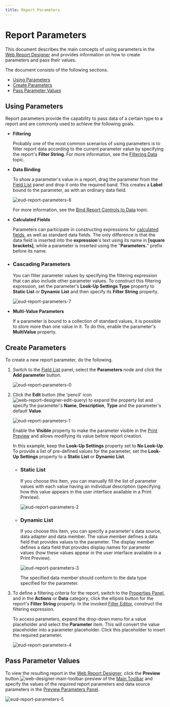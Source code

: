 ```yaml
---
title: Report Parameters
---
```

# Report Parameters
This document describes the main concepts of using parameters in the [Web Report Designer](../../../../../interface-elements-for-web/articles/report-designer.md) and provides information on how to create parameters and pass their values.

The document consists of the following sections.
* [Using Parameters](#overview)
* [Create Parameters](#create)
* [Pass Parameter Values](#result)

## <a name="overview"/>Using Parameters
Report parameters provide the capability to pass data of a certain type to a report and are commonly used to achieve the following goals.
* **Filtering**
	
	Probably one of the most common scenarios of using parameters is to filter report data according to the current parameter value by specifying the report's **Filter String**. For more information, see the [Filtering Data](../../../../../interface-elements-for-web/articles/report-designer/creating-reports/shaping-data/filtering-data.md) topic.
* **Data Binding**
	
	To show a parameter's value in a report, drag the parameter from the [Field List](../../../../../interface-elements-for-web/articles/report-designer/interface-elements/field-list.md) panel and drop it onto the required band. This creates a **Label** bound to the parameter, as with an ordinary data field.
	
	![eud-report-parameters-6](../../../../images/Img119472.png)
	
	For more information, see the [Bind Report Controls to Data](../../../../../interface-elements-for-web/articles/report-designer/creating-reports/providing-data/bind-report-controls-to-data.md) topic.
* **Calculated Fields**
	
	Parameters can participate in constructing expressions for [calculated fields](../../../../../interface-elements-for-web/articles/report-designer/creating-reports/providing-data/calculated-fields.md), as well as standard data fields. The only difference is that the data field is inserted into the **expression**'s text using its name in **[**square brackets**]**, while a parameter is inserted using the "**Parameters.**" prefix before its name.
* ### Cascading Parameters
	
	You can filter parameter values by specifying the filtering expression that can also include other parameter values. To construct this filtering expression, set the parameter's  **Look-Up Settings Type** property to **Static List** or **Dynamic List** and then specify its **Filter String** property.
	
	![eud-report-parameters-7](../../../../images/Img119475.png)
* **Multi-Value Parameters**
	
	If a parameter is bound to a collection of standard values, it is possible to store more than one value in it. To do this, enable the parameter's **MultiValue** property.

## <a name="create"/>Create Parameters
To create a new report parameter, do the following.
1. Switch to the [Field List](../../../../../interface-elements-for-web/articles/report-designer/interface-elements/field-list.md) panel, select the **Parameters** node and click the **Add parameter** button.
	
	![eud-report-parameters-0](../../../../images/Img119468.png)
2. Click the **Edit** button (the 'pencil' icon ![web-report-designer-edit-query](../../../../images/Img118475.png)) to expand the property list and specify the parameter's **Name**, **Description**, **Type** and the parameter's default **Value**.
	
	![eud-report-parameters-1](../../../../images/Img119469.png)
	
	Enable the **Visible** property to make the parameter visible in the [Print Preview](../../../../../interface-elements-for-web/articles/report-designer/document-preview.md) and allows modifying its value before report creation.
	
	In this example, keep the **Look-Up Settings** property set to **No Look-Up**. To provide a list of pre-defined values for the parameter, set the **Look-Up Settings** property to a **Static List** or **Dynamic List**.
	* ### Static List
		
		If you choose this item, you can manually fill the list of parameter values with each value having an individual description (specifying how this value appears in the user interface available in a Print Preview).
		
		![eud-report-parameters-2](../../../../images/Img119470.png)
	* ### Dynamic List
		
		If you choose this item, you can specify a parameter's data source, data adapter and data member. The value member defines a data field that provides values to the parameter. The display member defines a data field that provides display names for parameter values (how these values appear in the user interface available in a Print Preview).
		
		![eud-report-parameters-3](../../../../images/Img119471.png)
		
		The specified data member should conform to the data type specified for the parameter.
3. To define a filtering criteria for the report, switch to the [Properties Panel](../../../../../interface-elements-for-web/articles/report-designer/interface-elements/properties-panel.md), and in the **Actions** or **Data** category, click the ellipsis button for the report's **Filter String** property. In the invoked [Filter Editor](../../../../../interface-elements-for-web/articles/report-designer/interface-elements/filter-editor.md), construct the filtering expression.
	 
	
	To access parameters, expand the drop-down menu for a value placeholder and select the **Parameter** item. This will convert the value placeholder into a parameter placeholder. Click this placeholder to insert the required parameter.
	
	![eud-report-parameters-4](../../../../images/Img119473.png)

## <a name="result"/>Pass Parameter Values
To view the resulting report in the [Web Report Designer](../../../../../interface-elements-for-web/articles/report-designer.md), click the **Preview** button ![web-designer-main-toolbar-preview](../../../../images/Img24550.png) of the [Main Toolbar](../../../../../interface-elements-for-web/articles/report-designer/interface-elements/main-toolbar.md) and specify the values of the required report parameters and data source parameters in the [Preview Parameters Panel](../../../../../interface-elements-for-web/articles/report-designer/document-preview/preview-parameters-panel.md).

![eud-report-parameters-5](../../../../images/Img119474.png)
